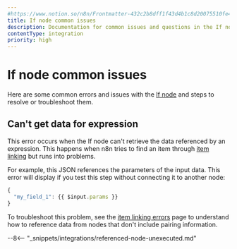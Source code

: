 ```yaml
---
#https://www.notion.so/n8n/Frontmatter-432c2b8dff1f43d4b1c8d20075510fe4
title: If node common issues 
description: Documentation for common issues and questions in the If node in n8n, a workflow automation platform. Includes details of the issue and suggested solutions.
contentType: integration
priority: high
---
```


# If node common issues

Here are some common errors and issues with the [If node](/integrations/builtin/core-nodes/n8n-nodes-base.if/) and steps to resolve or troubleshoot them.

## Can't get data for expression

This error occurs when the If node can't retrieve the data referenced by an expression. This happens when n8n tries to find an item through [item linking](/data/data-mapping/data-item-linking/) but runs into problems.

For example, this JSON references the parameters of the input data. This error will display if you test this step without connecting it to another node:

```javascript
{
  "my_field_1": {{ $input.params }}
}
```

To troubleshoot this problem, see the [item linking errors](/data/data-mapping/data-item-linking/item-linking-errors/) page to understand how to reference data from nodes that don't include pairing information.

--8<-- "_snippets/integrations/referenced-node-unexecuted.md"
